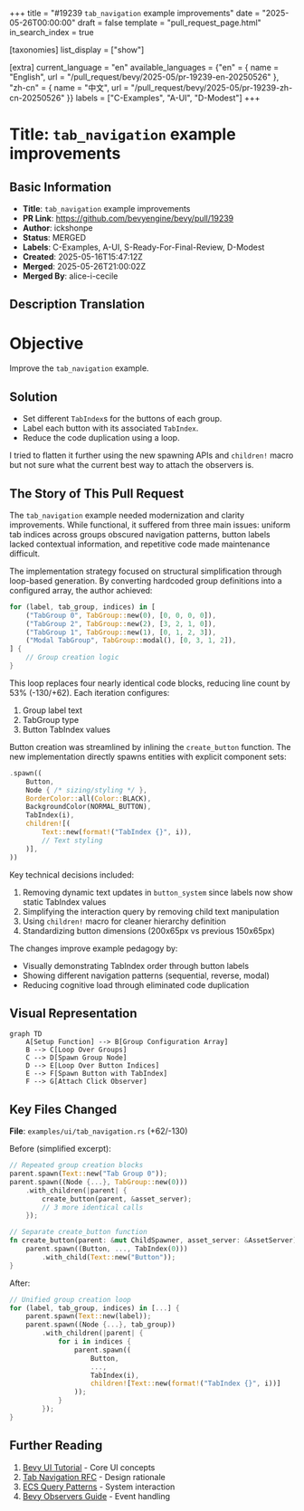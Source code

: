 +++
title = "#19239 `tab_navigation` example improvements"
date = "2025-05-26T00:00:00"
draft = false
template = "pull_request_page.html"
in_search_index = true

[taxonomies]
list_display = ["show"]

[extra]
current_language = "en"
available_languages = {"en" = { name = "English", url = "/pull_request/bevy/2025-05/pr-19239-en-20250526" }, "zh-cn" = { name = "中文", url = "/pull_request/bevy/2025-05/pr-19239-zh-cn-20250526" }}
labels = ["C-Examples", "A-UI", "D-Modest"]
+++

# Title: `tab_navigation` example improvements

## Basic Information  
- **Title**: `tab_navigation` example improvements  
- **PR Link**: https://github.com/bevyengine/bevy/pull/19239  
- **Author**: ickshonpe  
- **Status**: MERGED  
- **Labels**: C-Examples, A-UI, S-Ready-For-Final-Review, D-Modest  
- **Created**: 2025-05-16T15:47:12Z  
- **Merged**: 2025-05-26T21:00:02Z  
- **Merged By**: alice-i-cecile  

## Description Translation  
# Objective  

Improve the `tab_navigation` example.  

## Solution  

* Set different `TabIndex`s for the buttons of each group.  
* Label each button with its associated `TabIndex`.  
* Reduce the code duplication using a loop.  

I tried to flatten it further using the new spawning APIs and `children!` macro but not sure what the current best way to attach the observers is.  

## The Story of This Pull Request

The `tab_navigation` example needed modernization and clarity improvements. While functional, it suffered from three main issues: uniform tab indices across groups obscured navigation patterns, button labels lacked contextual information, and repetitive code made maintenance difficult.

The implementation strategy focused on structural simplification through loop-based generation. By converting hardcoded group definitions into a configured array, the author achieved:

```rust
for (label, tab_group, indices) in [
    ("TabGroup 0", TabGroup::new(0), [0, 0, 0, 0]),
    ("TabGroup 2", TabGroup::new(2), [3, 2, 1, 0]),
    ("TabGroup 1", TabGroup::new(1), [0, 1, 2, 3]),
    ("Modal TabGroup", TabGroup::modal(), [0, 3, 1, 2]),
] {
    // Group creation logic
}
```

This loop replaces four nearly identical code blocks, reducing line count by 53% (-130/+62). Each iteration configures:
1. Group label text
2. TabGroup type
3. Button TabIndex values

Button creation was streamlined by inlining the `create_button` function. The new implementation directly spawns entities with explicit component sets:

```rust
.spawn((
    Button,
    Node { /* sizing/styling */ },
    BorderColor::all(Color::BLACK),
    BackgroundColor(NORMAL_BUTTON),
    TabIndex(i),
    children![(
        Text::new(format!("TabIndex {}", i)),
        // Text styling
    )],
))
```

Key technical decisions included:
1. Removing dynamic text updates in `button_system` since labels now show static TabIndex values
2. Simplifying the interaction query by removing child text manipulation
3. Using `children!` macro for cleaner hierarchy definition
4. Standardizing button dimensions (200x65px vs previous 150x65px)

The changes improve example pedagogy by:
- Visually demonstrating TabIndex order through button labels
- Showing different navigation patterns (sequential, reverse, modal)
- Reducing cognitive load through eliminated code duplication

## Visual Representation

```mermaid
graph TD
    A[Setup Function] --> B[Group Configuration Array]
    B --> C[Loop Over Groups]
    C --> D[Spawn Group Node]
    D --> E[Loop Over Button Indices]
    E --> F[Spawn Button with TabIndex]
    F --> G[Attach Click Observer]
```

## Key Files Changed

**File**: `examples/ui/tab_navigation.rs` (+62/-130)  

Before (simplified excerpt):
```rust
// Repeated group creation blocks
parent.spawn(Text::new("Tab Group 0"));
parent.spawn((Node {...}, TabGroup::new(0)))
    .with_children(|parent| {
        create_button(parent, &asset_server);
        // 3 more identical calls
    });

// Separate create_button function
fn create_button(parent: &mut ChildSpawner, asset_server: &AssetServer) {
    parent.spawn((Button, ..., TabIndex(0)))
        .with_child(Text::new("Button"));
}
```

After:
```rust
// Unified group creation loop
for (label, tab_group, indices) in [...] {
    parent.spawn(Text::new(label));
    parent.spawn((Node {...}, tab_group))
        .with_children(|parent| {
            for i in indices {
                parent.spawn((
                    Button,
                    ...,
                    TabIndex(i),
                    children![Text::new(format!("TabIndex {}", i))]
                ));
            }
        });
}
```

## Further Reading

1. [Bevy UI Tutorial](https://bevy-cheatbook.github.io/ui.html) - Core UI concepts
2. [Tab Navigation RFC](https://github.com/bevyengine/bevy/discussions/1907) - Design rationale
3. [ECS Query Patterns](https://bevy-cheatbook.github.io/programming/queries.html) - System interaction
4. [Bevy Observers Guide](https://github.com/bevyengine/bevy/issues/1890) - Event handling